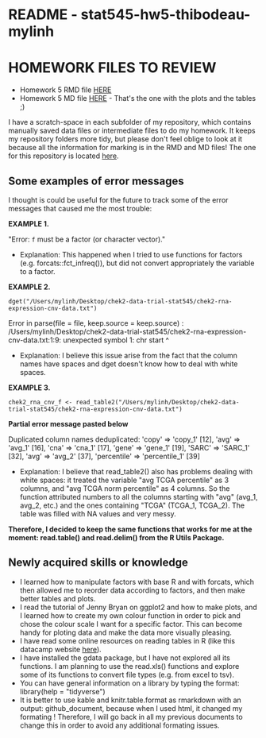 # README - stat545-hw5-thibodeau-mylinh

# HOMEWORK FILES TO REVIEW

* Homework 5 RMD file [HERE](https://github.com/mylinhthibodeau/STAT545-HW-thibodeau-mylinh/blob/master/stat545-hw5-thibodeau-mylinh/stat545-hw05-thibodeau-mylinh.Rmd) 
* Homework 5 MD file [HERE](https://github.com/mylinhthibodeau/STAT545-HW-thibodeau-mylinh/blob/master/stat545-hw5-thibodeau-mylinh/stat545-hw05-thibodeau-mylinh.md) - That's the one with the plots and the tables ;) 

I have a scratch-space in each subfolder of my repository, which contains manually saved data files or intermediate files to do my homework. It keeps my repository folders more tidy, but please don't feel oblige to look at it because all the information for marking is in the RMD and MD files! The one for this repository is located [here](https://github.com/mylinhthibodeau/STAT545-HW-thibodeau-mylinh/tree/master/stat545-hw5-thibodeau-mylinh/scratch-space).

## Some examples of error messages

I thought is could be useful for the future to track some of the error messages that caused me the most trouble:

**EXAMPLE 1.** 

"Error: `f` must be a factor (or character vector)."

* Explanation: This happened when I tried to use functions for factors (e.g. forcats::fct_infreq()), but did not convert appropriately the variable to a factor.

**EXAMPLE 2.** 

```{r}
dget("/Users/mylinh/Desktop/chek2-data-trial-stat545/chek2-rna-expression-cnv-data.txt")
```

Error in parse(file = file, keep.source = keep.source) : /Users/mylinh/Desktop/chek2-data-trial-stat545/chek2-rna-expression-cnv-data.txt:1:9: unexpected symbol 1: chr start ^

* Explanation: I believe this issue arise from the fact that the column names have spaces and dget doesn't know how to deal with white spaces. 

**EXAMPLE 3.** 

```{r}
chek2_rna_cnv_f <- read_table2("/Users/mylinh/Desktop/chek2-data-trial-stat545/chek2-rna-expression-cnv-data.txt")
```

**Partial error message pasted below**

Duplicated column names deduplicated: 'copy' => 'copy_1' [12], 'avg' => 'avg_1' [16], 'cna' => 'cna_1' [17], 'gene' => 'gene_1' [19], 'SARC' => 'SARC_1' [32], 'avg' => 'avg_2' [37], 'percentile' => 'percentile_1' [39]

* Explanation: I believe that read_table2() also has problems dealing with white spaces: it treated the variable "avg TCGA percentile" as 3 columns, and "avg TCGA norm percentile" as 4 columns. So the function attributed numbers to all the columns starting with "avg" (avg_1, avg_2, etc.) and the ones containing "TCGA" (TCGA_1, TCGA_2). The table was filled with NA values and very messy. 

**Therefore, I decided to keep the same functions that works for me at the moment: read.table() and read.delim() from the R Utils Package.**


## Newly acquired skills or knowledge

* I learned how to manipulate factors with base R and with forcats, which then allowed me to reorder data according to factors, and then make better tables and plots.
* I read the tutorial of Jenny Bryan on ggplot2 and how to make plots, and I learned how to create my own colour function in order to pick and chose the colour scale I want for a specific factor. This can become handy for ploting data and make the data more visually pleasing. 
* I have read some online resources on reading tables in R (like this datacamp website [here](https://www.datacamp.com/community/tutorials/r-tutorial-read-excel-into-r)). 
* I have installed the gdata package, but I have not explored all its functions. I am planning to use the read.xls() functions and explore some of its functions to convert file types (e.g. from excel to tsv).
* You can have general information on a library by typing the format: library(help = "tidyverse")
* It is better to use kable and knitr.table.format as rmarkdown with an output: github_document, because when I used html, it changed my formating ! Therefore, I will go back in all my previous documents to change this in order to avoid any additional formating issues. 

